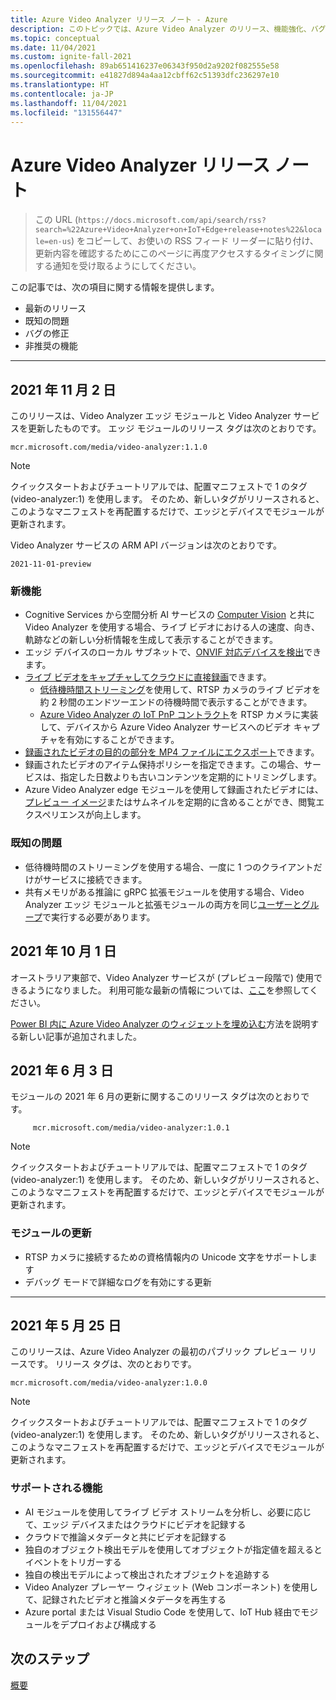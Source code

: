 ```yaml
---
title: Azure Video Analyzer リリース ノート - Azure
description: このトピックでは、Azure Video Analyzer のリリース、機能強化、バグ修正、および既知の問題に関するリリース ノートを提供します。
ms.topic: conceptual
ms.date: 11/04/2021
ms.custom: ignite-fall-2021
ms.openlocfilehash: 89ab651416237e06343f950d2a9202f082555e58
ms.sourcegitcommit: e41827d894a4aa12cbff62c51393dfc236297e10
ms.translationtype: HT
ms.contentlocale: ja-JP
ms.lasthandoff: 11/04/2021
ms.locfileid: "131556447"
---
```

# <a name="azure-video-analyzer-release-notes"></a>Azure Video Analyzer リリース ノート

>この URL (`https://docs.microsoft.com/api/search/rss?search=%22Azure+Video+Analyzer+on+IoT+Edge+release+notes%22&locale=en-us`) をコピーして、お使いの RSS フィード リーダーに貼り付け、更新内容を確認するためにこのページに再度アクセスするタイミングに関する通知を受け取るようにしてください。

この記事では、次の項目に関する情報を提供します。

* 最新のリリース
* 既知の問題
* バグの修正
* 非推奨の機能

<hr width=100%>

## <a name="november-2-2021"></a>2021 年 11 月 2 日

このリリースは、Video Analyzer エッジ モジュールと Video Analyzer サービスを更新したものです。 エッジ モジュールのリリース タグは次のとおりです。

```
mcr.microsoft.com/media/video-analyzer:1.1.0
```

> [!NOTE]
> クイックスタートおよびチュートリアルでは、配置マニフェストで 1 のタグ (video-analyzer:1) を使用します。 そのため、新しいタグがリリースされると、このようなマニフェストを再配置するだけで、エッジとデバイスでモジュールが更新されます。

Video Analyzer サービスの ARM API バージョンは次のとおりです。

```
2021-11-01-preview
```

### <a name="new-functionalities"></a>新機能

* Cognitive Services から空間分析 AI サービスの [Computer Vision](edge/computer-vision-for-spatial-analysis.md) と共に Video Analyzer を使用する場合、ライブ ビデオにおける人の速度、向き、軌跡などの新しい分析情報を生成して表示することができます。
* エッジ デバイスのローカル サブネットで、[ONVIF 対応デバイスを検出](edge/camera-discovery.md)できます。
* [ライブ ビデオをキャプチャしてクラウドに直接録画](cloud/connect-cameras-to-cloud.md)できます。
  * [低待機時間ストリーミング](playback-recordings-how-to.md#low-latency-streaming)を使用して、RTSP カメラのライブ ビデオを約 2 秒間のエンドツーエンドの待機時間で表示することができます。
  * [Azure Video Analyzer の IoT PnP コントラクト](cloud/connect-devices.md)を RTSP カメラに実装して、デバイスから Azure Video Analyzer サービスへのビデオ キャプチャを有効にすることができます。
* [録画されたビデオの目的の部分を MP4 ファイルにエクスポート](cloud/export-portion-of-video-as-mp4.md)できます。
* 録画されたビデオのアイテム保持ポリシーを指定できます。この場合、サービスは、指定した日数よりも古いコンテンツを定期的にトリミングします。
* Azure Video Analyzer edge モジュールを使用して録画されたビデオには、[プレビュー イメージ](edge/enable-video-preview-images.md)またはサムネイルを定期的に含めることができ、閲覧エクスペリエンスが向上します。

### <a name="known-issues"></a>既知の問題
* 低待機時間のストリーミングを使用する場合、一度に 1 つのクライアントだけがサービスに接続できます。
* 共有メモリがある推論に gRPC 拡張モジュールを使用する場合、Video Analyzer エッジ モジュールと拡張モジュールの両方を同じ[ユーザーとグループ](https://docs.docker.com/engine/reference/builder/#user)で実行する必要があります。

## <a name="october-1-2021"></a>2021 年 10 月 1 日
オーストラリア東部で、Video Analyzer サービスが (プレビュー段階で) 使用できるようになりました。 利用可能な最新の情報については、[ここ](https://azure.microsoft.com/global-infrastructure/services/?products=video-analyzer&regions=all)を参照してください。

[Power BI 内に Azure Video Analyzer のウィジェットを埋め込む](embed-player-in-power-bi.md)方法を説明する新しい記事が追加されました。

## <a name="june-3-2021"></a>2021 年 6 月 3 日

モジュールの 2021 年 6 月の更新に関するこのリリース タグは次のとおりです。

```
     mcr.microsoft.com/media/video-analyzer:1.0.1
```
> [!NOTE]
> クイックスタートおよびチュートリアルでは、配置マニフェストで 1 のタグ (video-analyzer:1) を使用します。 そのため、新しいタグがリリースされると、このようなマニフェストを再配置するだけで、エッジとデバイスでモジュールが更新されます。

### <a name="module-updates"></a>モジュールの更新
* RTSP カメラに接続するための資格情報内の Unicode 文字をサポートします
* デバッグ モードで詳細なログを有効にする更新

<hr width=100%>

## <a name="may-25-2021"></a>2021 年 5 月 25 日

このリリースは、Azure Video Analyzer の最初のパブリック プレビュー リリースです。 リリース タグは、次のとおりです。

```
mcr.microsoft.com/media/video-analyzer:1.0.0
```

> [!NOTE]
> クイックスタートおよびチュートリアルでは、配置マニフェストで 1 のタグ (video-analyzer:1) を使用します。 そのため、新しいタグがリリースされると、このようなマニフェストを再配置するだけで、エッジとデバイスでモジュールが更新されます。

### <a name="supported-functionalities"></a>サポートされる機能

* AI モジュールを使用してライブ ビデオ ストリームを分析し、必要に応じて、エッジ デバイスまたはクラウドにビデオを記録する
* クラウドで推論メタデータと共にビデオを記録する
* 独自のオブジェクト検出モデルを使用してオブジェクトが指定値を超えるとイベントをトリガーする
* 独自の検出モデルによって検出されたオブジェクトを追跡する 
* Video Analyzer プレーヤー ウィジェット (Web コンポーネント) を使用して、記録されたビデオと推論メタデータを再生する
* Azure portal または Visual Studio Code を使用して、IoT Hub 経由でモジュールをデプロイおよび構成する
<!--REDIRECT* Manage [pipeline topologies](pipeline.md#pipeline-topologies) remotely or locally using [direct method](direct-methods.md) calls-->

## <a name="next-steps"></a>次のステップ

[概要](overview.md)
